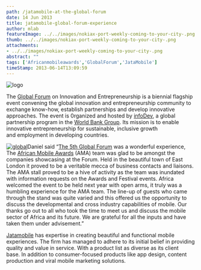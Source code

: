 ```yaml
---
path: /jatamobile-at-the-global-forum
date: 14 Jun 2013
title: jatamobile-global-forum-experience
author: mlab
featureImage: ../../images/nokiax-port-weekly-coming-to-your-city-.png
thumb: ../../images/nokiax-port-weekly-coming-to-your-city-.png
attachments: 
- ../../images/nokiax-port-weekly-coming-to-your-city-.png
abstract: ""
tags: ['Africanmobileawards','GlobalForum','JataMobile']
timeStamp: 2013-06-14T13:09:59
---
```


![logo](http:&#x2F;&#x2F;www.globalforum2013.co.za&#x2F;images&#x2F;logo.gif)

The [Global Forum](http:&#x2F;&#x2F;www.globalforum2013.co.za) on Innovation and Entrepreneurship is a biennial flagship event convening the global innovation and entrepreneurship community to exchange know-how, establish partnerships and develop innovative approaches. The event is 0rganized and hosted by [infoDev](http:&#x2F;&#x2F;.infodev.org), a global partnership program in the [World Bank Group](http:&#x2F;&#x2F;.infodev.org). Its mission is to enable innovative entrepreneurship for sustainable, inclusive growth and employment in developing countries.

[![global](https:&#x2F;&#x2F;mlab.co.za&#x2F;wp-content&#x2F;uploads&#x2F;2013&#x2F;06&#x2F;global-300x193.jpg)](https:&#x2F;&#x2F;mlab.co.za&#x2F;wp-content&#x2F;uploads&#x2F;2013&#x2F;06&#x2F;global.jpg)Daniel said “[The 5th Global Forum](http:&#x2F;&#x2F;www.globalforum2013.co.za) was a wonderful experience, The [African Mobile Awards](http:&#x2F;&#x2F;www.africanmobileawards.com) (AMA) team was glad to be amongst the companies showcasing at the Forum. Held in the beautiful town of East London it proved to be a veritable mecca of business contacts and liaisons. The AMA stall proved to be a hive of activity as the team was inundated with information requests on the Awards and Festival events. Africa welcomed the event to be held next year with open arms, it truly was a humbling experience for the AMA team. The line-up of guests who came through the stand was quite varied and this offered us the opportunity to discuss the developmental and cross industry capabilities of mobile. Our thanks go out to all who took the time to meet us and discuss the mobile sector of Africa and its future. We are grateful for all the inputs and have taken them under advisement.”

[Jatamobile](http:&#x2F;&#x2F;jatamobile.mobi) has expertise in creating beautiful and functional mobile experiences. The firm has managed to adhere to its initial belief in providing quality and value in service. With a product list as diverse as its client base. In addition to consumer-focused products like app design, content production and viral mobile marketing solutions.


